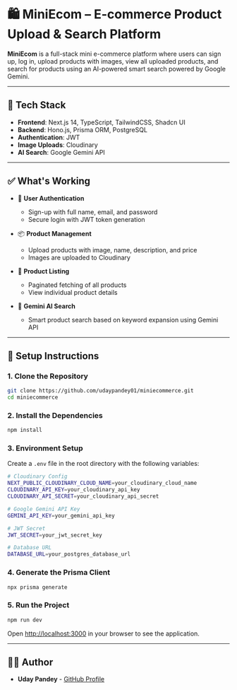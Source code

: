 # 🛍️ MiniEcom – E-commerce Product Upload & Search Platform

**MiniEcom** is a full-stack mini e-commerce platform where users can sign up, log in, upload products with images, view all uploaded products, and search for products using an AI-powered smart search powered by Google Gemini.

---

## 🔧 Tech Stack

- **Frontend**: Next.js 14, TypeScript, TailwindCSS, Shadcn UI
- **Backend**: Hono.js, Prisma ORM, PostgreSQL
- **Authentication**: JWT
- **Image Uploads**: Cloudinary
- **AI Search**: Google Gemini API

---

## ✅ What's Working

- 🔐 **User Authentication**
  - Sign-up with full name, email, and password
  - Secure login with JWT token generation

- 📦 **Product Management**
  - Upload products with image, name, description, and price
  - Images are uploaded to Cloudinary

- 🧾 **Product Listing**
  - Paginated fetching of all products
  - View individual product details

- 🤖 **Gemini AI Search**
  - Smart product search based on keyword expansion using Gemini API

---

## 🚀 Setup Instructions

### 1. Clone the Repository

```bash
git clone https://github.com/udaypandey01/miniecommerce.git
cd miniecommerce
```

### 2. Install the Dependencies

```bash
npm install
```

### 3. Environment Setup

Create a `.env` file in the root directory with the following variables:

```bash
# Cloudinary Config
NEXT_PUBLIC_CLOUDINARY_CLOUD_NAME=your_cloudinary_cloud_name
CLOUDINARY_API_KEY=your_cloudinary_api_key
CLOUDINARY_API_SECRET=your_cloudinary_api_secret

# Google Gemini API Key
GEMINI_API_KEY=your_gemini_api_key

# JWT Secret
JWT_SECRET=your_jwt_secret_key

# Database URL
DATABASE_URL=your_postgres_database_url
```

### 4. Generate the Prisma Client

```bash
npx prisma generate
```

### 5. Run the Project

```bash
npm run dev
```

Open [http://localhost:3000](http://localhost:3000) in your browser to see the application.

---


## 👨‍💻 Author

- **Uday Pandey** - [GitHub Profile](https://github.com/udaypandey01)
